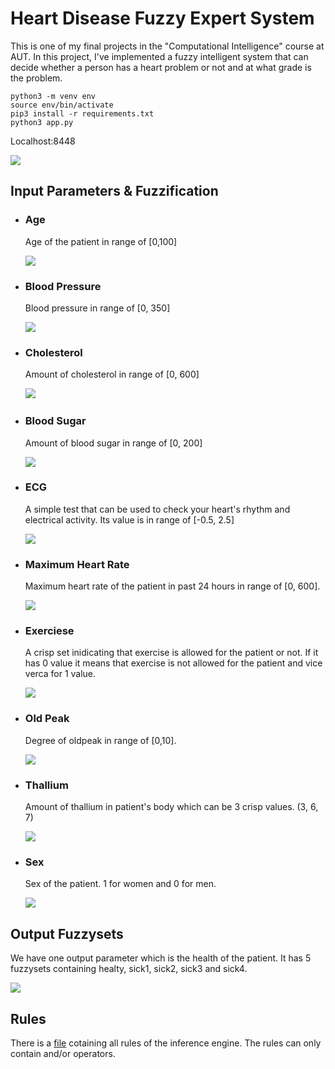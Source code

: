 # Heart Disease Fuzzy Expert System

This is one of my final projects in the "Computational Intelligence" course at AUT. In this project, I've implemented a fuzzy intelligent system that can decide whether a person has a heart problem or not and at what grade is the problem.

```
python3 -m venv env
source env/bin/activate
pip3 install -r requirements.txt
python3 app.py
```

Localhost:8448

![](https://github.com/Amirparsa-Sal/Heart-Disease-Fuzzy-Intelligent-System/blob/master/main_page.png)

## Input Parameters & Fuzzification

- ### Age
  
  Age of the patient in range of [0,100]
  
  ![](https://github.com/Amirparsa-Sal/Heart-Disease-Fuzzy-Intelligent-System/blob/master/fuzzysets/age.png)

- ### Blood Pressure
  
  Blood pressure in range of [0, 350]
  
  ![](https://github.com/Amirparsa-Sal/Heart-Disease-Fuzzy-Intelligent-System/blob/master/fuzzysets/bloodPressure.png)

- ### Cholesterol
  
  Amount of cholesterol in range of [0, 600]
  
  ![](https://github.com/Amirparsa-Sal/Heart-Disease-Fuzzy-Intelligent-System/blob/master/fuzzysets/cholesterol.png) 

- ### Blood Sugar
  
  Amount of blood sugar in range of [0, 200]
  
  ![](https://github.com/Amirparsa-Sal/Heart-Disease-Fuzzy-Intelligent-System/blob/master/fuzzysets/bloodSugar.png)

- ### ECG
  
  A simple test that can be used to check your heart's rhythm and electrical activity. Its value is in range of [-0.5, 2.5]
  
  ![](https://github.com/Amirparsa-Sal/Heart-Disease-Fuzzy-Intelligent-System/blob/master/fuzzysets/ECG.png)

- ### Maximum Heart Rate
  
  Maximum heart rate of the patient in past 24 hours in range of [0, 600].
  
  ![](https://github.com/Amirparsa-Sal/Heart-Disease-Fuzzy-Intelligent-System/blob/master/fuzzysets/heartRate.png)

- ### Exerciese
  
  A crisp set inidicating that exercise is allowed for the patient or not. If it has 0 value it means that exercise is not allowed for the patient and vice verca for 1 value.
  
  ![](https://github.com/Amirparsa-Sal/Heart-Disease-Fuzzy-Intelligent-System/blob/master/fuzzysets/exercise.png)

- ### Old Peak
  
  Degree of oldpeak in range of [0,10].
  
  ![](https://github.com/Amirparsa-Sal/Heart-Disease-Fuzzy-Intelligent-System/blob/master/fuzzysets/oldPeak.png)

- ### Thallium
  
  Amount of thallium in patient's body which can be 3 crisp values. (3, 6, 7)
  
  ![](https://github.com/Amirparsa-Sal/Heart-Disease-Fuzzy-Intelligent-System/blob/master/fuzzysets/thallium.png)

- ### Sex
  
  Sex of the patient. 1 for women and 0 for men.
  
  ![](https://github.com/Amirparsa-Sal/Heart-Disease-Fuzzy-Intelligent-System/blob/master/fuzzysets/sex.png)

## Output Fuzzysets

We have one output parameter which is the health of the patient. It has 5 fuzzysets containing healty, sick1, sick2, sick3 and sick4.

![](https://github.com/Amirparsa-Sal/Heart-Disease-Fuzzy-Intelligent-System/blob/master/fuzzysets/health.png)

## Rules

There is a [file](https://github.com/Amirparsa-Sal/Heart-Disease-Fuzzy-Intelligent-System/blob/master/rules.fcl) cotaining all rules of the inference engine. The rules can only contain and/or operators.




